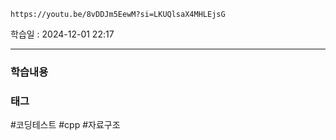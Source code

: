 ```vid
https://youtu.be/8vDDJm5EewM?si=LKUQlsaX4MHLEjsG
```

학습일 : 2024-12-01 22:17

---
### 학습내용



### 태그
#코딩테스트 #cpp #자료구조



